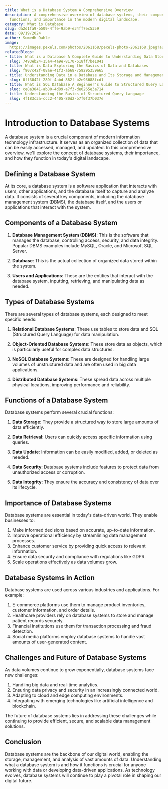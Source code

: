 ```yaml
---
title: What is a Database System A Comprehensive Overview
description: A comprehensive overview of database systems, their components, types,
  functions, and importance in the modern digital landscape.
category: What is Database
slug: da2d1fa9-b509-4ffe-9ab9-e34ff7ec5359
date: 09/19/2024
author: Sumedh Dable
image: 
  https://images.pexels.com/photos/2061168/pexels-photo-2061168.jpeg?auto=compress&cs=tinysrgb&w=600
relatedBlogs:
- title: What is a Database A Complete Guide to Understanding Data Storage
  slug: 7493eb24-15a4-4a9e-8170-618ff7be1041
- title: What is Data Exploring the Basics of Data and Databases
  slug: f907c42f-08ae-41f3-ab68-759295359e65
- title: Understanding Data in a Database and Its Storage and Management
  slug: 0ff3042f-289f-4abd-882f-b2e93688fcd1
- title: What is SQL Database A Beginner's Guide to Structured Query Language
  slug: ce8a3841-ab80-4d89-a7f3-de0265e3a714
- title: Understanding the Basics of Structured Query Language
  slug: 4f183c3a-ccc2-4405-80d2-b7f0f37b037e
---
```


# Introduction to Database Systems

A database system is a crucial component of modern information technology infrastructure. It serves as an organized collection of data that can be easily accessed, managed, and updated. In this comprehensive overview, we'll explore the concept of database systems, their importance, and how they function in today's digital landscape.

## Defining a Database System

At its core, a database system is a software application that interacts with users, other applications, and the database itself to capture and analyze data. It consists of several key components, including the database management system (DBMS), the database itself, and the users or applications that interact with the system.

## Components of a Database System

1. **Database Management System (DBMS)**: This is the software that manages the database, controlling access, security, and data integrity. Popular DBMS examples include MySQL, Oracle, and Microsoft SQL Server.

2. **Database**: This is the actual collection of organized data stored within the system.

3. **Users and Applications**: These are the entities that interact with the database system, inputting, retrieving, and manipulating data as needed.

## Types of Database Systems

There are several types of database systems, each designed to meet specific needs:

1. **Relational Database Systems**: These use tables to store data and SQL (Structured Query Language) for data manipulation.

2. **Object-Oriented Database Systems**: These store data as objects, which is particularly useful for complex data structures.

3. **NoSQL Database Systems**: These are designed for handling large volumes of unstructured data and are often used in big data applications.

4. **Distributed Database Systems**: These spread data across multiple physical locations, improving performance and reliability.

## Functions of a Database System

Database systems perform several crucial functions:

1. **Data Storage**: They provide a structured way to store large amounts of data efficiently.

2. **Data Retrieval**: Users can quickly access specific information using queries.

3. **Data Update**: Information can be easily modified, added, or deleted as needed.

4. **Data Security**: Database systems include features to protect data from unauthorized access or corruption.

5. **Data Integrity**: They ensure the accuracy and consistency of data over its lifecycle.

## Importance of Database Systems

Database systems are essential in today's data-driven world. They enable businesses to:

1. Make informed decisions based on accurate, up-to-date information.
2. Improve operational efficiency by streamlining data management processes.
3. Enhance customer service by providing quick access to relevant information.
4. Ensure data security and compliance with regulations like GDPR.
5. Scale operations effectively as data volumes grow.

## Database Systems in Action

Database systems are used across various industries and applications. For example:

1. E-commerce platforms use them to manage product inventories, customer information, and order details.
2. Healthcare providers rely on database systems to store and manage patient records securely.
3. Financial institutions use them for transaction processing and fraud detection.
4. Social media platforms employ database systems to handle vast amounts of user-generated content.

## Challenges and Future of Database Systems

As data volumes continue to grow exponentially, database systems face new challenges:

1. Handling big data and real-time analytics.
2. Ensuring data privacy and security in an increasingly connected world.
3. Adapting to cloud and edge computing environments.
4. Integrating with emerging technologies like artificial intelligence and blockchain.

The future of database systems lies in addressing these challenges while continuing to provide efficient, secure, and scalable data management solutions.

## Conclusion

Database systems are the backbone of our digital world, enabling the storage, management, and analysis of vast amounts of data. Understanding what a database system is and how it functions is crucial for anyone working with data or developing data-driven applications. As technology evolves, database systems will continue to play a pivotal role in shaping our digital future.